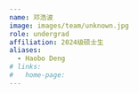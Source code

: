 ```yaml
---
name: 邓浩波
image: images/team/unknown.jpg
role: undergrad
affiliation: 2024级硕士生
aliases:
  - Haobo Deng
# links:
#   home-page:
---
```

